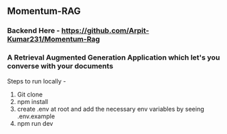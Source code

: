 ## Momentum-RAG

### Backend Here - https://github.com/Arpit-Kumar231/Momentum-Rag

### A Retrieval Augmented Generation Application which let's you converse with your documents

Steps to run locally - 
1) Git clone
2) npm install
3) create .env at root and add the necessary env variables by seeing .env.example
4) npm run dev
